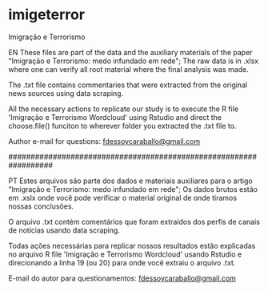 # imigeterror
Imigração e Terrorismo

EN
These files are part of the data and the auxiliary materials of the paper "Imigração e Terrorismo: medo infundado em rede";
The raw data is in .xlsx where one can verify all root material where the final analysis was made.

The .txt file contains commentaries that were extracted from the original news sources using data scraping.

All the necessary actions to replicate our study is to execute the R file 'Imigração e Terrorismo Wordcloud' using Rstudio 
and direct the choose.file() funciton to wherever folder you extracted the .txt file to.

Author e-mail for questions: fdessoycaraballo@gmail.com

##################################################################

PT
Estes arquivos são parte dos dados e materiais auxiliares para o artigo "Imigração e Terrorismo: medo infundado em rede";
Os dados brutos estão em .xslx onde você pode verificar o material original de onde tiramos nossas conclusões.

O arquivo .txt contém comentários que foram extraídos dos perfis de canais de notícias usando data scraping.

Todas ações necessárias para replicar nossos resultados estão explicadas no arquivo R file 'Imigração e Terrorismo Wordcloud'
usando Rstudio e direcionando a linha 19 (ou 20) para onde você extraiu o arquivo .txt.

E-mail do autor para questionamentos: fdessoycaraballo@gmail.com
